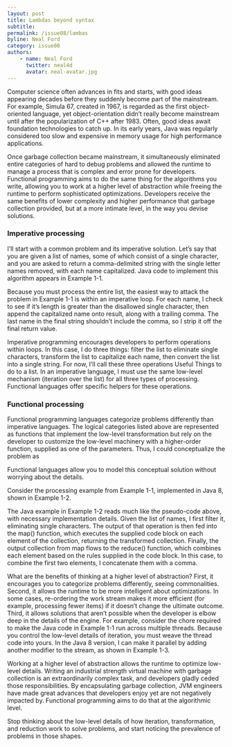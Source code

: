 ```yaml
---
layout: post
title: Lambdas beyond syntax
subtitle: 
permalink: /issue08/lambas
byline: Neal Ford
category: issue08
authors:
    - name: Neal Ford
      twitter: neal4d
      avatar: neal-avatar.jpg
---
```

Computer science often advances in fits and starts, with good ideas appearing decades before they suddenly become part of the mainstream. For example, Simula 67, created in 1967, is regarded as the first object-oriented language, yet object-orientation didn’t really become mainstream until after the popularization of C++ after 1983. Often, good ideas await foundation technologies to catch up. In its early years, Java was regularly considered too slow and expensive in memory usage for high performance applications.

Once garbage collection became mainstream, it simultaneously eliminated entire categories of hard to debug problems and allowed the runtime to manage a process that is complex and error prone for developers. Functional programming aims to do the same thing for the algorithms you write, allowing you to work at a higher level of abstraction while freeing the runtime to perform sophisticated optimizations. Developers receive the same benefits of lower complexity and higher performance that garbage collection provided, but at a more intimate level, in the way you devise solutions.

### Imperative processing

I’ll start with a common problem and its imperative solution. Let’s say that you are given a list of names, some of which consist of a single character, and you are asked to return a comma-delimited string with the single letter names removed, with each name capitalized. Java code to implement this algorithm appears in Example 1-1.

<div class='normal-gist'><code id="gist-7716891" data-file="code.cc"></code></div>

Because you must process the entire list, the easiest way to attack the problem in Example 1-1 is within an imperative loop. For each name, I check to see if it’s length is greater than the disallowed single character, then append the capitalized name onto result, along with a trailing comma. The last name in the final string shouldn’t include the comma, so I strip it off the final return value.

Imperative programming encourages developers to perform operations within loops. In this case, I do three things: filter the list to eliminate single characters, transform the list to capitalize each name, then convert the list into a single string. For now, I’ll call these three operations Useful Things to do to a list. In an imperative language, I must use the same low-level mechanism (iteration over the list) for all three types of processing. Functional languages offer specific helpers for these operations.

### Functional processing

Functional programming languages categorize problems differently than imperative languages. The logical categories listed above are represented as functions that implement the low-level transformation but rely on the developer to customize the low-level machinery with a higher-order function, supplied as one of the parameters. Thus, I could conceptualize the problem as

<div class='normal-gist'><code id="gist-7716891" data-file="code.cc"></code></div>

Functional languages allow you to model this conceptual solution without worrying about the details.

Consider the processing example from Example 1-1, implemented in Java 8, shown in Example 1-2.

<div class='normal-gist'><code id="gist-7716891" data-file="code.cc"></code></div>

The Java example in Example 1-2 reads much like the pseudo-code above, with necessary implementation details. Given the list of names, I first filter it, eliminating single characters. The output of that operation is then fed into the map() function, which executes the supplied code block on each element of the collection, returning the transformed collection. Finally, the output collection from map flows to the reduce() function, which combines each element based on the rules supplied in the code block. In this case, to combine the first two elements, I concatenate them with a comma. 

What are the benefits of thinking at a higher level of abstraction? First, it encourages you to categorize problems differently, seeing commonalities. Second, it allows the runtime to be more intelligent about optimizations. In some cases, re-ordering the work stream makes it more efficient (for example, processing fewer items) if it doesn’t change the ultimate outcome. Third, it allows solutions that aren’t possible when the developer is elbow deep in the details of the engine. For example, consider the chore required to make the Java code in Example 1-1 run across multiple threads. Because you control the low-level details of iteration, you must weave the thread code into yours. In the Java 8 version, I can make it parallel by adding another modifier to the stream, as shown in Example 1-3.

<div class='normal-gist'><code id="gist-7716891" data-file="code.cc"></code></div>

Working at a higher level of abstraction allows the runtime to optimize low-level details. Writing an industrial strength virtual machine with garbage collection is an extraordinarily complex task, and developers gladly ceded those responsibilities. By encapsulating garbage collection, JVM engineers have made great advances that developers enjoy yet are not negatively impacted by. Functional programming aims to do that at the algorithmic level.

Stop thinking about the low-level details of how iteration, transformation, and reduction work to solve problems, and start noticing the prevalence of problems in those shapes.
